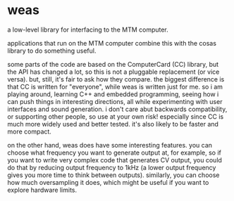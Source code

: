 
# weas

a low-level library for interfacing to the MTM computer.

applications that run on the MTM computer combine this with the cosas library to do something useful.

some parts of the code are based on the ComputerCard (CC) library, but the API has changed a lot, 
so this is not a pluggable replacement (or vice versa).
but, still, it's fair to ask how they compare. 
the biggest difference is that CC is written for "everyone", while weas is written just for me.
so i am playing around, learning C++ and embedded programming, seeing how i can push things in interesting directions,
all while experimenting with user interfaces and sound generation.
i don't care abut backwards compatibility, or supporting other people, so use at your own risk!
especially since CC is much more widely used and better tested.
it's also likely to be faster and more compact.

on the other hand, weas does have some interesting features.
you can choose what frequency you want to generate output at, for example,
so if you want to write very complex code that generates CV output,
you could do that by reducing output frequency to 1kHz
(a lower output frequency gives you more time to think between outputs).
similarly, you can choose how much oversampling it does,
which might be useful if you want to explore hardware limits.
